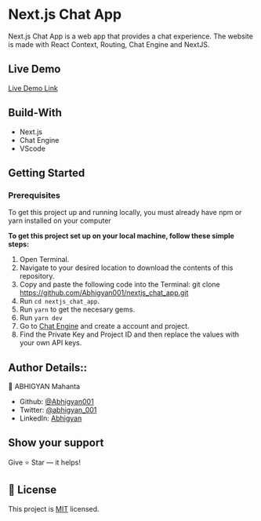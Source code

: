 # Next.js Chat App
Next.js Chat App is a web app that provides a chat experience. The website is made with React Context, Routing, Chat Engine and NextJS.

## Live Demo

[Live Demo Link](https://nextjs-chat-application.netlify.app/)

## Build-With

- Next.js
- Chat Engine
- VScode

## Getting Started

### Prerequisites

To get this project up and running locally, you must already have npm or yarn installed on your computer

**To get this project set up on your local machine, follow these simple steps:**

1. Open Terminal.
2. Navigate to your desired location to download the contents of this repository.
3. Copy and paste the following code into the Terminal: git clone https://github.com/Abhigyan001/nextjs_chat_app.git
4. Run ```cd nextjs_chat_app```.
5. Run ```yarn``` to get the necesary gems.
7. Run `yarn dev`
8. Go to [Chat Engine](https://chatengine.io) and create a account and project.
9. Find the Private Key and Project ID and then replace the values with your own API keys.

## Author Details::

👤 ABHIGYAN Mahanta

- Github: [@Abhigyan001](https://github.com/Abhigyan001)
- Twitter: [@abhigyan_001](https://twitter.com/abhigyan_001)
- LinkedIn: [Abhigyan](https://www.linkedin.com/in/abhigyanmahanta/)

## Show your support

Give ⭐ Star — it helps!

## 📝 License

This project is [MIT](lic.url) licensed.